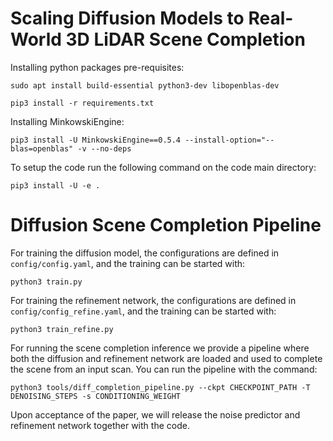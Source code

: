 # Scaling Diffusion Models to Real-World 3D LiDAR Scene Completion

Installing python packages pre-requisites:

`sudo apt install build-essential python3-dev libopenblas-dev`

`pip3 install -r requirements.txt`

Installing MinkowskiEngine:

`pip3 install -U MinkowskiEngine==0.5.4 --install-option="--blas=openblas" -v --no-deps`

To setup the code run the following command on the code main directory:

`pip3 install -U -e .`

# Diffusion Scene Completion Pipeline

For training the diffusion model, the configurations are defined in `config/config.yaml`, and the training can be started with:

`python3 train.py`

For training the refinement network, the configurations are defined in `config/config_refine.yaml`, and the training can be started with:

`python3 train_refine.py`

For running the scene completion inference we provide a pipeline where both the diffusion and refinement network are loaded and used to complete the scene from an input scan. You can run the pipeline with the command:

`python3 tools/diff_completion_pipeline.py --ckpt CHECKPOINT_PATH -T DENOISING_STEPS -s CONDITIONING_WEIGHT`

Upon acceptance of the paper, we will release the noise predictor and refinement network together with the code.

